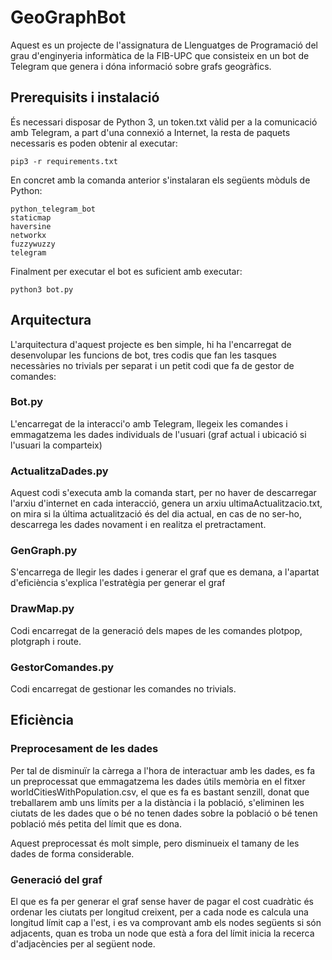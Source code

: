 # GeoGraphBot

Aquest es un projecte de l'assignatura de Llenguatges de Programació del grau d'enginyeria informàtica de la FIB-UPC que consisteix en un bot de Telegram que genera i dóna informació sobre grafs geogràfics.

## Prerequisits i instalació

És necessari disposar de Python 3, un token.txt vàlid per a la comunicació amb Telegram, a part d'una connexió a Internet, la resta de paquets necessaris es poden obtenir al executar:

```
pip3 -r requirements.txt
```
En concret amb la comanda anterior s'instalaran els següents mòduls de Python:
```
python_telegram_bot
staticmap
haversine
networkx
fuzzywuzzy
telegram
```
Finalment per executar el bot es suficient amb executar:
```
python3 bot.py
```

## Arquitectura

L'arquitectura d'aquest projecte es ben simple, hi ha l'encarregat de desenvolupar les funcions de bot, tres codis que fan les tasques necessàries no trivials per separat i un petit codi que fa de gestor de comandes:

### Bot.py

L'encarregat de la interacci'o amb Telegram, llegeix les comandes i emmagatzema les dades individuals de l'usuari (graf actual i ubicació si l'usuari la comparteix)

### ActualitzaDades.py

Aquest codi s'executa amb la comanda start, per no haver de descarregar l'arxiu d'internet en cada interacció, genera un arxiu ultimaActualitzacio.txt, on mira si la última actualització és del dia actual, en cas de no ser-ho, descarrega les dades novament i en realitza el pretractament.

### GenGraph.py

S'encarrega de llegir les dades i generar el graf que es demana, a l'apartat d'eficiència s'explica l'estratègia per generar el graf

### DrawMap.py

Codi encarregat de la generació dels mapes de les comandes plotpop, plotgraph i route.

### GestorComandes.py

Codi encarregat de gestionar les comandes no trivials.

## Eficiència

### Preprocesament de les dades

Per tal de disminuïr la càrrega a l'hora de interactuar amb les dades, es fa un preprocessat que emmagatzema les dades útils memòria en el fitxer worldCitiesWithPopulation.csv, el que es fa es bastant senzill, donat que treballarem amb uns límits per a la distància i la població, s'eliminen les ciutats de les dades que o bé no tenen dades sobre la població o bé tenen població més petita del límit que es dona. 

Aquest preprocessat és molt simple, pero disminueix el tamany de les dades de forma considerable.

### Generació del graf

El que es fa per generar el graf sense haver de pagar el cost cuadràtic és ordenar les ciutats per longitud creixent, per a cada node es calcula una longitud límit cap a l'est, i es va comprovant amb els nodes següents si són adjacents, quan es troba un node que està a fora del límit inicia la recerca d'adjacències per al següent node.
